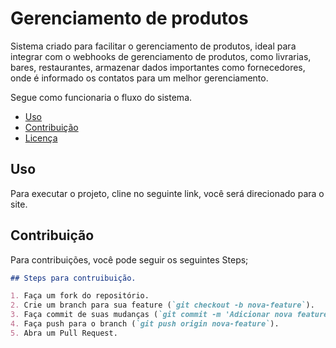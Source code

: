 # Gerenciamento de produtos

Sistema criado para facilitar o gerenciamento de produtos, ideal para integrar com o webhooks de gerenciamento de produtos, como livrarias, bares, restaurantes, armazenar dados importantes como fornecedores, onde é informado os contatos para um melhor gerenciamento.

Segue como funcionaria o fluxo do sistema.




- [Uso](#uso)
- [Contribuição](#contribuição)
- [Licença](#licença)

## Uso

Para executar o projeto, cline no seguinte link, você será direcionado para o site.

## Contribuição

Para contribuições, você pode seguir os seguintes Steps;

```markdown
## Steps para contruibuição.

1. Faça um fork do repositório.
2. Crie um branch para sua feature (`git checkout -b nova-feature`).
3. Faça commit de suas mudanças (`git commit -m 'Adicionar nova feature'`).
4. Faça push para o branch (`git push origin nova-feature`).
5. Abra um Pull Request.



